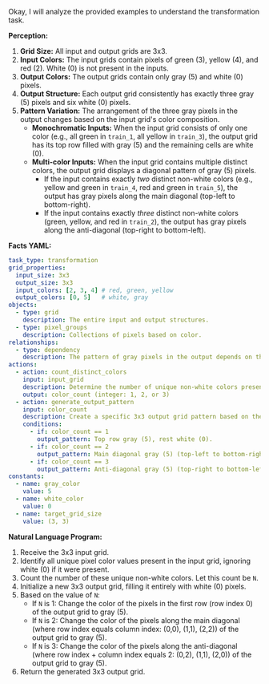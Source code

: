 Okay, I will analyze the provided examples to understand the transformation task.

**Perception:**

1.  **Grid Size:** All input and output grids are 3x3.
2.  **Input Colors:** The input grids contain pixels of green (3), yellow (4), and red (2). White (0) is not present in the inputs.
3.  **Output Colors:** The output grids contain only gray (5) and white (0) pixels.
4.  **Output Structure:** Each output grid consistently has exactly three gray (5) pixels and six white (0) pixels.
5.  **Pattern Variation:** The arrangement of the three gray pixels in the output changes based on the input grid's color composition.
    *   **Monochromatic Inputs:** When the input grid consists of only one color (e.g., all green in `train_1`, all yellow in `train_3`), the output grid has its top row filled with gray (5) and the remaining cells are white (0).
    *   **Multi-color Inputs:** When the input grid contains multiple distinct colors, the output grid displays a diagonal pattern of gray (5) pixels.
        *   If the input contains exactly *two* distinct non-white colors (e.g., yellow and green in `train_4`, red and green in `train_5`), the output has gray pixels along the main diagonal (top-left to bottom-right).
        *   If the input contains exactly *three* distinct non-white colors (green, yellow, and red in `train_2`), the output has gray pixels along the anti-diagonal (top-right to bottom-left).

**Facts YAML:**


```yaml
task_type: transformation
grid_properties:
  input_size: 3x3
  output_size: 3x3
  input_colors: [2, 3, 4] # red, green, yellow
  output_colors: [0, 5]   # white, gray
objects:
  - type: grid
    description: The entire input and output structures.
  - type: pixel_groups
    description: Collections of pixels based on color.
relationships:
  - type: dependency
    description: The pattern of gray pixels in the output depends on the number of distinct non-white colors in the input.
actions:
  - action: count_distinct_colors
    input: input_grid
    description: Determine the number of unique non-white colors present in the input grid.
    output: color_count (integer: 1, 2, or 3)
  - action: generate_output_pattern
    input: color_count
    description: Create a specific 3x3 output grid pattern based on the color_count.
    conditions:
      - if: color_count == 1
        output_pattern: Top row gray (5), rest white (0).
      - if: color_count == 2
        output_pattern: Main diagonal gray (5) (top-left to bottom-right), rest white (0).
      - if: color_count == 3
        output_pattern: Anti-diagonal gray (5) (top-right to bottom-left), rest white (0).
constants:
  - name: gray_color
    value: 5
  - name: white_color
    value: 0
  - name: target_grid_size
    value: (3, 3)
```


**Natural Language Program:**

1.  Receive the 3x3 input grid.
2.  Identify all unique pixel color values present in the input grid, ignoring white (0) if it were present.
3.  Count the number of these unique non-white colors. Let this count be `N`.
4.  Initialize a new 3x3 output grid, filling it entirely with white (0) pixels.
5.  Based on the value of `N`:
    *   If `N` is 1: Change the color of the pixels in the first row (row index 0) of the output grid to gray (5).
    *   If `N` is 2: Change the color of the pixels along the main diagonal (where row index equals column index: (0,0), (1,1), (2,2)) of the output grid to gray (5).
    *   If `N` is 3: Change the color of the pixels along the anti-diagonal (where row index + column index equals 2: (0,2), (1,1), (2,0)) of the output grid to gray (5).
6.  Return the generated 3x3 output grid.